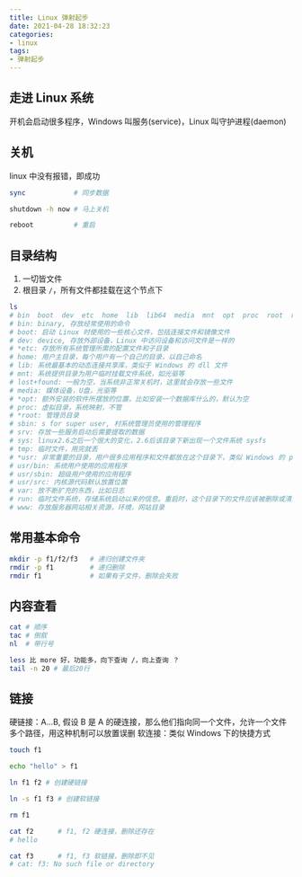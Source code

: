 ```yaml
---
title: Linux 弹射起步
date: 2021-04-28 18:32:23
categories:
- linux
tags:
- 弹射起步
---
```


## 走进 Linux 系统

开机会启动很多程序，Windows 叫服务(service)，Linux 叫守护进程(daemon)

## 关机

linux 中没有报错，即成功

```sh
sync            # 同步数据

shutdown -h now # 马上关机

reboot          # 重启
```

## 目录结构

1. 一切皆文件
2. 根目录 `/`，所有文件都挂载在这个节点下

```sh
ls
# bin  boot  dev  etc  home  lib  lib64  media  mnt  opt  proc  root  run  sbin  srv  sys  tmp  usr  var
# bin: binary, 存放经常使用的命令
# boot: 启动 Linux 时使用的一些核心文件，包括连接文件和镜像文件
# dev: device, 存放外部设备，Linux 中访问设备和访问文件是一样的
# *etc: 存放所有系统管理所需的配置文件和子目录
# home: 用户主目录，每个用户有一个自己的目录，以自己命名
# lib: 系统最基本的动态连接共享库，类似于 Windows 的 dll 文件
# mnt: 系统提供目录为用户临时挂载文件系统，如光驱等
# lost+found: 一般为空，当系统非正常关机时，这里就会存放一些文件
# media: 媒体设备，U盘，光驱等
# *opt: 额外安装的软件所摆放的位置，比如安装一个数据库什么的，默认为空
# proc: 虚拟目录，系统映射，不管
# *root: 管理员目录
# sbin: s for super user, 村系统管理员使用的管理程序
# srv: 存放一些服务启动后需要提取的数据
# sys: linux2.6之后一个很大的变化，2.6后该目录下新出现一个文件系统 sysfs
# tmp: 临时文件，用完就丢
# *usr: 非常重要的目录，用户很多应用程序和文件都放在这个目录下，类似 Windows 的 program files 目录
# usr/bin: 系统用户使用的应用程序
# usr/sbin: 超级用户使用的应用程序
# usr/src: 内核源代码默认放置位置
# var: 放不断扩充的东西，比如日志
# run: 临时文件系统，存储系统启动以来的信息。重启时，这个目录下的文件应该被删除或清空
# www: 存放服务器网站相关资源，环境，网站目录
```

## 常用基本命令

```sh
mkdir -p f1/f2/f3   # 递归创建文件夹
rmdir -p f1         # 递归删除
rmdir f1            # 如果有子文件，删除会失败
```

## 内容查看

```sh
cat # 顺序
tac # 倒叙
nl  # 带行号

less 比 more 好，功能多，向下查询 /，向上查询 ？
tail -n 20 # 最后20行
```

## 链接

硬链接：A...B, 假设 B 是 A 的硬连接，那么他们指向同一个文件，允许一个文件多个路径，用这种机制可以放置误删
软连接：类似 Windows 下的快捷方式

```sh
touch f1

echo "hello" > f1

ln f1 f2 # 创建硬链接

ln -s f1 f3 # 创建软链接

rm f1

cat f2      # f1, f2 硬连接，删除还存在
# hello

cat f3      # f1, f3 软链接，删除即不见
# cat: f3: No such file or directory
```


